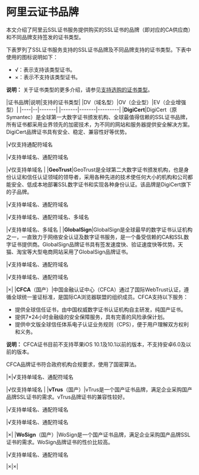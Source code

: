 # 阿里云证书品牌

本文介绍了阿里云SSL证书服务提供购买的SSL证书的品牌（即对应的CA供应商）和不同品牌支持签发的证书类型。

下表罗列了SSL证书服务支持的SSL证书品牌及不同品牌支持的证书类型。下表中使用的图标说明如下：

-   √：表示支持该类型证书。
-   ×：表示不支持该类型证书。

**说明：** 关于证书类型的更多介绍，请参见[支持选购的证书类型](/cn.zh-CN/产品简介/什么是SSL证书服务.md)。

|证书品牌|说明|支持的证书类型|
|DV（域名型）|OV（企业型）|EV（企业增强型）|
|----|--|-------|
|-------|-------|---------|
|**DigiCert**|DigiCert（原Symantec）是全球第一大数字证书颁发机构、全球最值得信赖的SSL证书品牌，所有证书都采用业界领先的加密技术，为不同的网站和服务器提供安全解决方案。DigiCert品牌证书具有安全、稳定、兼容性好等优势。

|√仅支持通配符域名

|√支持单域名、通配符域名

|√仅支持单域名 |
|**GeoTrust**|GeoTrust是全球第二大数字证书颁发机构，也是身份认证和信任认证领域的领导者，采用各种先进的技术使任何大小的机构和公司都能安全、低成本地部署SSL数字证书和实现各种身份认证。该品牌是DigiCert旗下的子品牌。

|√支持单域名、通配符域名

|√支持单域名、通配符域名、多域名

|√支持单域名、多域名 |
|**GlobalSign**|GlobalSign是全球最早的数字证书认证机构之一，一直致力于网络安全认证及数字证书服务，是一个备受信赖的CA和SSL数字证书提供商。GlobalSign品牌证书具有签发速度快、验证速度快等优势。天猫、淘宝等大型电商网站采用了GlobalSign品牌证书。

|√支持单域名、通配符域名

|√支持单域名、通配符域名

|×|
|**CFCA**（国产）|中国金融认证中心（CFCA）通过了国际WebTrust认证，遵循全球统一鉴证标准，是国际CA浏览器联盟的组织成员。CFCA支持以下服务：

-   提供全球信任证书，由中国权威数字证书认证机构自主研发，纯国产证书。
-   提供7\*24小时金融级的安全保障服务，具有完善的风险承保计划。
-   提供中文版全球信任体系电子认证业务规则（CPS），便于用户理解双方权利和义务。

**说明：** CFCA证书目前不支持苹果iOS 10.1及10.1以前的版本，不支持安卓6.0及以前的版本。

CFCA品牌证书符合政府机构合规要求，使用了国密算法。

|×|√支持单域名、通配符域名

|√仅支持单域名 |
|**vTrus**（国产）|vTrus是一个国产证书品牌，满足企业采购国产品牌SSL证书的需求。vTrus品牌证书的兼容性较好。

|√支持单域名、通配符域名

|√支持单域名、通配符域名

|×|
|**WoSign**（国产）|WoSign是一个国产证书品牌，满足企业采购国产品牌SSL证书的需求。WoSign品牌证书的性价比较高。

|√支持单域名、通配符域名

|×|×|

